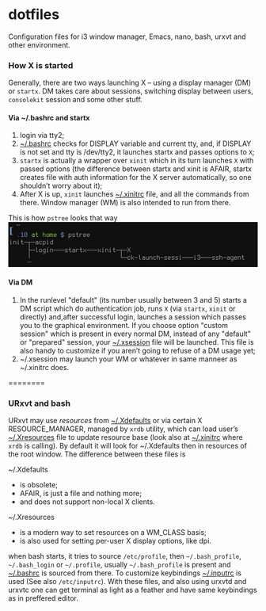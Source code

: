 dotfiles
========

Configuration files for i3 window manager, Emacs, nano, bash, urxvt and other environment.

### How X is started
Generally, there are two ways launching X – using a display manager (DM) or `startx`. DM takes care about sessions, switching display between users, `consolekit` session and some other stuff. 

#### Via ~/.bashrc and startx
1. login via tty2;
2. [~/.bashrc](.bashrc) checks for DISPLAY variable and current tty, and, if DISPLAY is not set and tty is /dev/tty2, it launches startx and passes options to `X`;
3. `startx` is actually a wrapper over `xinit` which in its turn launches `X` with passed options (the difference between startx and xinit is AFAIR, startx creates file with auth information for the X server automatically, so one shouldn’t worry about it);
4. After X is up, `xinit` launches [~/.xinitrc](.xinitrc) file, and all the commands from there. Window manager (WM) is also intended to run from there. 

This is how `pstree` looks that way
![pstree output](img/pstree.png)

#### Via DM
1. In the runlevel "default" (its number usually between 3 and 5) starts a DM script which do authentication job, runs `X` (via `startx`, `xinit` or directly) and,after successful login, launches a session which passes you to the graphical environment. If you choose option "custom session" which is present in every normal DM, instead of any "default" or "prepared" session, your [~/.xsession](.xsession) file will be launched. This file is also handy to customize if you aren’t going to refuse of a DM usage yet;
2. ~/.xsession may launch your WM or whatever in same manneer as ~/.xinitrc does.

========
### URxvt and bash 
URxvt may use _resources_ from [~/.Xdefaults](.Xdefaults) or via certain X RESOURCE_MANAGER, managed by `xrdb` utility, which can load user’s [~/.Xresources](.Xresources) file to update resource base (look also at [~/.xinitrc](.xinitrc) where `xrdb` is calling). By default it will look for ~/.Xdefaults then in resources of the root window. The difference between these files is

~/.Xdefaults
* is obsolete;
* AFAIR, is just a file and nothing more;
* and does not support non-local X clients.

~/.Xresources
* is a modern way to set resources on a WM_CLASS basis;
* is also used for setting per-user X display options, like dpi.

when bash starts, it tries to source `/etc/profile`, then `~/.bash_profile`, `~/.bash_login` or `~/.profile`, usually `~/.bash_profile` is present and [~/.bashrc](.bashrc) is sourced from there. To customize keybindings [~/.inputrc](.inputrc) is used (See also `/etc/inputrc`). With these files, and also using urxvtd and urxvtc one can get terminal as light as a feather and have same keybindings as in preffered editor.
